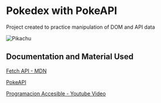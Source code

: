 
# Pokedex with PokeAPI

Project created to practice manipulation of DOM and API data

![Pikachu](https://c.tenor.com/gNXbSKL1F0QAAAAC/pokemon-pikachu.gif)

## Documentation and Material Used

[Fetch API - MDN](https://developer.mozilla.org/en-US/docs/Web/API/Fetch_API)

[PokeAPI](https://pokeapi.co/)

[Programacion Accesible - Youtube Video](https://www.youtube.com/watch?v=i8Zfq87HoGg)





